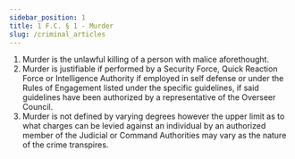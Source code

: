 ```yaml
---
sidebar_position: 1
title: 1 F.C. § 1 - Murder
slug: /criminal_articles
---
```


<ol type="1">
	<li>Murder is the unlawful killing of a person with malice aforethought.</li>
	<li>Murder is justifiable if performed by a Security Force, Quick Reaction Force or Intelligence Authority if employed in self defense or under the Rules of Engagement listed under the specific guidelines, if said guidelines have been authorized by a representative of the Overseer Council.</li>
	<li>Murder is not defined by varying degrees however the upper limit as to what charges can be levied against an individual by an authorized member of the Judicial or Command Authorities may vary as the nature of the crime transpires.</li>
</ol>

